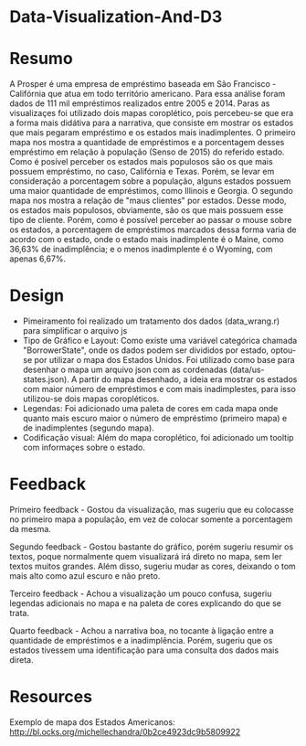 # Data-Visualization-And-D3

# Resumo
A Prosper é uma empresa de empréstimo baseada em São Francisco - Califórnia que atua em todo território americano. Para essa análise foram dados de 111 mil empréstimos realizados entre 2005 e 2014. Paras as visualizaçes foi utilizado dois mapas coroplético, pois percebeu-se que era a forma mais didátiva para a narrativa, que consiste em mostrar os estados que mais pegaram empréstimo e os estados mais inadimplentes. O primeiro mapa nos mostra a quantidade de empréstimos e a porcentagem desses empréstimo em relação à população (Senso de 2015) do referido estado. Como é posível perceber os estados mais populosos são os que mais possuem empréstimo, no caso, Califórnia e Texas. Porém, se levar em consideração a porcentagem sobre a população, alguns estados possuem uma maior quantidade de empréstimos, como Illinois e Georgia. O segundo mapa nos mostra a relação de "maus clientes" por estados. Desse modo, os estados mais populosos, obviamente, são os que mais possuem esse tipo de cliente. Porém, como é possível perceber ao passar o mouse sobre os estados, a porcentagem de empréstimos marcados dessa forma varia de acordo com o estado, onde o estado mais inadimplente é o Maine, como 36,63% de inadimplência; e o menos inadimplente é o Wyoming, com apenas 6,67%.

# Design
- Pimeiramento foi realizado um tratamento dos dados (data_wrang.r) para simplificar o arquivo js
- Tipo de Gráfico e Layout: Como existe uma variável categórica chamada "BorrowerState", onde os dados podem ser divididos por estado, optou-se por utilizar o mapa dos Estados Unidos. Foi utilizado como base para desenhar o mapa um arquivo json com as cordenadas (data/us-states.json). A partir do mapa desenhado, a ideia era mostrar os estados com maior número de empréstimos e com mais inadimplestes, para isso utilizou-se dois mapas coropléticos.
- Legendas: Foi adicionado uma paleta de cores em cada mapa onde quanto mais escuro maior o número de empréstimo (primeiro mapa) e de inadimplentes (segundo mapa).
- Codificação visual: Além do mapa coroplético, foi adicionado um tooltip com informaçes sobre o estado.

# Feedback
Primeiro feedback - Gostou da visualização, mas sugeriu que eu colocasse no primeiro mapa a população, em vez de colocar somente a porcentagem da mesma.

Segundo feedback - Gostou bastante do gráfico, porém sugeriu resumir os textos, poque normalmente quem visualizará irá direto no mapa, sem ler textos muitos grandes. Além disso, sugeriu mudar as cores, deixando o tom mais alto como azul escuro e não preto.
 
Terceiro feedback - Achou a visualização um pouco confusa, sugeriu legendas adicionais no mapa e na paleta de cores explicando do que se trata. 

Quarto feedback - Achou a narrativa boa, no tocante à ligação entre a quantidade de empréstimos e a inadimplência. Porém, sugeriu que os estados tivessem uma identificação para uma consulta dos dados mais direta.

# Resources

Exemplo de mapa dos Estados Americanos: http://bl.ocks.org/michellechandra/0b2ce4923dc9b5809922
